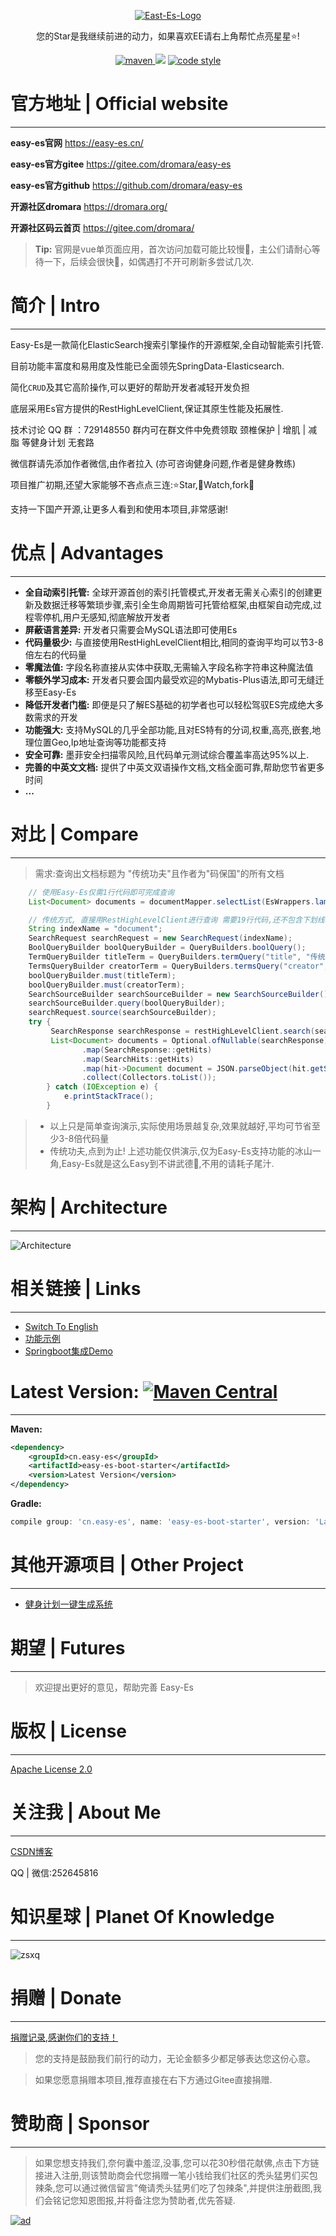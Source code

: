 <p align="center">
  <a href="https://easy-es.cn/">
   <img alt="East-Es-Logo" src="https://iknow.hs.net/042dd639-5bfa-410f-968f-8bbceb8d8ca7.png">
  </a>
</p>

<p align="center">
  您的Star是我继续前进的动力，如果喜欢EE请右上角帮忙点亮星星⭐!
</p>

<p align="center">
  <a href="https://search.maven.org/search?q=g:io.github.xpc1024%20a:easy-*">
    <img alt="maven" src="https://img.shields.io/github/v/release/xpc1024/easy-es?include_prereleases&logo=xpc&style=plastic">
  </a>
  <a href="https://www.murphysec.com/dr/htY0sMYDQaDn4X8iXp" alt="OSCS Status"><img src="https://www.oscs1024.com/platform/badge/dromara/easy-es.git.svg?size=small"/></a>
  <a href="https://www.apache.org/licenses/LICENSE-2.0">
    <img alt="code style" src="https://img.shields.io/badge/license-Apache%202-4EB1BA.svg?style=flat-square">
  </a>
</p>

# 官方地址 | Official website
---

**easy-es官网** https://easy-es.cn/

**easy-es官方gitee** https://gitee.com/dromara/easy-es

**easy-es官方github** https://github.com/dromara/easy-es

**开源社区dromara** https://dromara.org/

**开源社区码云首页** https://gitee.com/dromara/

> **Tip:** 官网是vue单页面应用，首次访问加载可能比较慢🐢，主公们请耐心等待一下，后续会很快🏹，如偶遇打不开可刷新多尝试几次.

# 简介 | Intro
---

Easy-Es是一款简化ElasticSearch搜索引擎操作的开源框架,全自动智能索引托管.

目前功能丰富度和易用度及性能已全面领先SpringData-Elasticsearch.

简化`CRUD`及其它高阶操作,可以更好的帮助开发者减轻开发负担

底层采用Es官方提供的RestHighLevelClient,保证其原生性能及拓展性.

技术讨论 QQ 群 ：729148550 群内可在群文件中免费领取 颈椎保护 | 增肌 | 减脂 等健身计划 无套路

微信群请先添加作者微信,由作者拉入 (亦可咨询健身问题,作者是健身教练)

项目推广初期,还望大家能够不吝点点三连:⭐Star,👀Watch,fork📌

支持一下国产开源,让更多人看到和使用本项目,非常感谢!

# 优点 | Advantages
---

- **全自动索引托管:** 全球开源首创的索引托管模式,开发者无需关心索引的创建更新及数据迁移等繁琐步骤,索引全生命周期皆可托管给框架,由框架自动完成,过程零停机,用户无感知,彻底解放开发者
- **屏蔽语言差异:** 开发者只需要会MySQL语法即可使用Es
- **代码量极少:** 与直接使用RestHighLevelClient相比,相同的查询平均可以节3-8倍左右的代码量
- **零魔法值:** 字段名称直接从实体中获取,无需输入字段名称字符串这种魔法值
- **零额外学习成本:** 开发者只要会国内最受欢迎的Mybatis-Plus语法,即可无缝迁移至Easy-Es
- **降低开发者门槛:** 即便是只了解ES基础的初学者也可以轻松驾驭ES完成绝大多数需求的开发
- **功能强大:** 支持MySQL的几乎全部功能,且对ES特有的分词,权重,高亮,嵌套,地理位置Geo,Ip地址查询等功能都支持
- **安全可靠:** 墨菲安全扫描零风险,且代码单元测试综合覆盖率高达95%以上.
- **完善的中英文文档:** 提供了中英文双语操作文档,文档全面可靠,帮助您节省更多时间
- **...**

# 对比 | Compare
---
> 需求:查询出文档标题为 "传统功夫"且作者为"码保国"的所有文档
```java
    // 使用Easy-Es仅需1行代码即可完成查询
    List<Document> documents = documentMapper.selectList(EsWrappers.lambdaQuery(Document.class).eq(Document::getTitle, "传统功夫").eq(Document::getCreator, "码保国"));
```


```java
    // 传统方式, 直接用RestHighLevelClient进行查询 需要19行代码,还不包含下划线转驼峰,自定义字段处理及_id处理等代码
    String indexName = "document";
    SearchRequest searchRequest = new SearchRequest(indexName);
    BoolQueryBuilder boolQueryBuilder = QueryBuilders.boolQuery();
    TermQueryBuilder titleTerm = QueryBuilders.termQuery("title", "传统功夫");
    TermsQueryBuilder creatorTerm = QueryBuilders.termsQuery("creator", "码保国");
    boolQueryBuilder.must(titleTerm);
    boolQueryBuilder.must(creatorTerm);
    SearchSourceBuilder searchSourceBuilder = new SearchSourceBuilder();
    searchSourceBuilder.query(boolQueryBuilder);
    searchRequest.source(searchSourceBuilder);
    try {
         SearchResponse searchResponse = restHighLevelClient.search(searchRequest, RequestOptions.DEFAULT);
         List<Document> documents = Optional.ofNullable(searchResponse)
                .map(SearchResponse::getHits)
                .map(SearchHits::getHits)
                .map(hit->Document document = JSON.parseObject(hit.getSourceAsString(),Document.class))
                .collect(Collectors.toList());
        } catch (IOException e) {
            e.printStackTrace();
        }
```
> * 以上只是简单查询演示,实际使用场景越复杂,效果就越好,平均可节省至少3-8倍代码量
> * 传统功夫,点到为止! 上述功能仅供演示,仅为Easy-Es支持功能的冰山一角,Easy-Es就是这么Easy到不讲武德💪,不用的请耗子尾汁.

# 架构 | Architecture
---

![Architecture](https://iknow.hs.net/27fb40b8-22d4-45c2-92e0-1471112d5102.jpg)


# 相关链接 | Links
---

- [Switch To English](https://gitee.com/easy-es/easy-es/blob/master/README_EN.md)
- [功能示例](https://gitee.com/dromara/easy-es/tree/master/easy-es-sample)
- [Springboot集成Demo](https://www.easy-es.cn/pages/12283a/)

# Latest Version: [![Maven Central](https://img.shields.io/github/v/release/xpc1024/easy-es?include_prereleases&logo=xpc&style=plastic)](https://search.maven.org/search?q=g:io.github.xpc1024%20a:easy-*)
---
**Maven:**
``` xml
<dependency>
    <groupId>cn.easy-es</groupId>
    <artifactId>easy-es-boot-starter</artifactId>
    <version>Latest Version</version>
</dependency>
```
**Gradle:**
```groovy
compile group: 'cn.easy-es', name: 'easy-es-boot-starter', version: 'Latest Version'
```

# 其他开源项目 | Other Project
---

- [健身计划一键生成系统](https://gitee.com/easy-es/fit-plan)

# 期望 | Futures
---

> 欢迎提出更好的意见，帮助完善 Easy-Es

# 版权 | License
---

[Apache License 2.0](https://www.apache.org/licenses/LICENSE-2.0)

# 关注我 | About Me
---

[CSDN博客](https://blog.csdn.net/lovexiaotaozi?spm=3001.5343)

QQ | 微信:252645816

# 知识星球 | Planet Of Knowledge
---
<img alt="zsxq" src="https://iknow.hs.net/9038b7ab-c0d9-4a87-9492-e839907a8978.png">

# 捐赠 | Donate
---

[捐赠记录,感谢你们的支持！](https://easy-es.cn/pages/b52ac5/)

> 您的支持是鼓励我们前行的动力，无论金额多少都足够表达您这份心意。

> 如果您愿意捐赠本项目,推荐直接在右下方通过Gitee直接捐赠.

# 赞助商 | Sponsor
---

> 如果您想支持我们,奈何囊中羞涩,没事,您可以花30秒借花献佛,点击下方链接进入注册,则该赞助商会代您捐赠一笔小钱给我们社区的秃头猛男们买包辣条,您可以通过微信留言"俺请秃头猛男们吃了包辣条",并提供注册截图,我们会铭记您知恩图报,并将备注您为赞助者,优先答疑.

<a href="http://apifox.cn/a103easyse">
  <img alt="ad" src="https://iknow.hs.net/1a62e467-4f64-40d2-9705-9948a6d49982.png">
</a>
